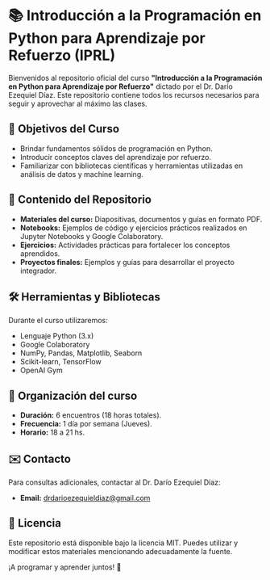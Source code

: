 # 📚 Introducción a la Programación en Python para Aprendizaje por Refuerzo (IPRL)

Bienvenidos al repositorio oficial del curso **"Introducción a la Programación en Python para Aprendizaje por Refuerzo"** dictado por el Dr. Darío Ezequiel Díaz. Este repositorio contiene todos los recursos necesarios para seguir y aprovechar al máximo las clases.

## 🎯 Objetivos del Curso
- Brindar fundamentos sólidos de programación en Python.
- Introducir conceptos claves del aprendizaje por refuerzo.
- Familiarizar con bibliotecas científicas y herramientas utilizadas en análisis de datos y machine learning.

## 📂 Contenido del Repositorio
- **Materiales del curso:** Diapositivas, documentos y guías en formato PDF.
- **Notebooks:** Ejemplos de código y ejercicios prácticos realizados en Jupyter Notebooks y Google Colaboratory.
- **Ejercicios:** Actividades prácticas para fortalecer los conceptos aprendidos.
- **Proyectos finales:** Ejemplos y guías para desarrollar el proyecto integrador.

## 🛠️ Herramientas y Bibliotecas
Durante el curso utilizaremos:
- Lenguaje Python (3.x)
- Google Colaboratory
- NumPy, Pandas, Matplotlib, Seaborn
- Scikit-learn, TensorFlow
- OpenAI Gym

## 📅 Organización del curso
- **Duración:** 6 encuentros (18 horas totales).
- **Frecuencia:** 1 día por semana (Jueves).
- **Horario:** 18 a 21 hs.

## ✉️ Contacto
Para consultas adicionales, contactar al Dr. Darío Ezequiel Díaz:
- **Email:** drdarioezequieldiaz@gmail.com

## 📌 Licencia
Este repositorio está disponible bajo la licencia MIT. Puedes utilizar y modificar estos materiales mencionando adecuadamente la fuente.

¡A programar y aprender juntos! 🚀
